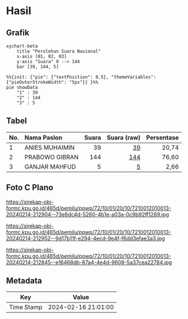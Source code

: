 # Hasil

## Grafik

```mermaid
xychart-beta
    title "Perolehan Suara Nasional"
    x-axis [01, 02, 03]
    y-axis "Suara" 0 --> 144
    bar [39, 144, 5]
```

```mermaid
%%{init: {"pie": {"textPosition": 0.5}, "themeVariables": {"pieOuterStrokeWidth": "5px"}} }%%
pie showData
    "1" : 39
    "2" : 144
    "3" : 5
```

## Tabel

| No. | Nama Paslon    | Suara | Suara (raw) | Persentase |
|:--- |:-------------- | -----:| -----------:| ----------:|
| 1   | ANIES MUHAIMIN | 39    | [39][p-1]   | 20,74      |
| 2   | PRABOWO GIBRAN | 144   | [144][p-2]  | 76,60      |
| 3   | GANJAR MAHFUD  | 5     | [5][p-3]    | 2,66       |


[p-1]: https://github.com/gigit-pemilu/pemilu-2024/blob/main/pilpres/hitung-suara/sub/72-sulawesi-tengah/sub/10-sigi/sub/01-sigi-biromaru/sub/2010-lolu/sub/013-tps/sub/paslon-1.txt
[p-2]: https://github.com/gigit-pemilu/pemilu-2024/blob/main/pilpres/hitung-suara/sub/72-sulawesi-tengah/sub/10-sigi/sub/01-sigi-biromaru/sub/2010-lolu/sub/013-tps/sub/paslon-2.txt
[p-3]: https://github.com/gigit-pemilu/pemilu-2024/blob/main/pilpres/hitung-suara/sub/72-sulawesi-tengah/sub/10-sigi/sub/01-sigi-biromaru/sub/2010-lolu/sub/013-tps/sub/paslon-3.txt

## Foto C Plano

https://sirekap-obj-formc.kpu.go.id/465d/pemilu/ppwp/72/10/01/20/10/7210012010013-20240214-212904--73e6dc4d-5260-4b1e-a03a-0c9b92ff1289.jpg

https://sirekap-obj-formc.kpu.go.id/465d/pemilu/ppwp/72/10/01/20/10/7210012010013-20240214-212952--9d17b11f-e294-4ecd-9e4f-f6dd3efae3a3.jpg

https://sirekap-obj-formc.kpu.go.id/465d/pemilu/ppwp/72/10/01/20/10/7210012010013-20240214-212845--e16468db-87a4-4e4d-9608-5a37cea22784.jpg


## Metadata

| Key        | Value               |
| ---------- | ------------------- |
| Time Stamp | 2024-02-16 21:01:00 |



